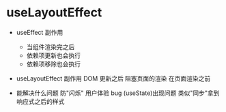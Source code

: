 # useLayoutEffect

- useEffect
  副作用 
  - 当组件渲染完之后  
  - 依赖项更新也会执行
  - 依赖项移除也会执行

- useLayoutEffect
    副作用
    DOM 更新之后
    阻塞页面的渲染
    在页面渲染之前

- 能解决什么问题
  防"闪烁" 用户体验 bug (useState)出现问题
  类似"同步"拿到响应式之后的样式

   